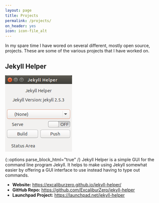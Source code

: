```yaml
---
layout: page
title: Projects
permalink: /projects/
on_header: yes
icon: icon-file_alt
---
```

In my spare time I have wored on several different, mostly open source, projects. These are some of the various projects that I have worked on.

## Jekyll Helper
<div class="about-photo-box">
    <img class="about-photo" src="/images/jekyll_helper_screenshot.png" alt="A screenshot of Jekyll Helper" />
</div>

{::options parse_block_html="true" /}
Jekyll Helper is a simple GUI for the command line program Jekyll. It helps to make using Jekyll somewhat easier by offering a GUI interface to use instead having to type out commands.

- **Website:** <https://excaliburzero.github.io/jekyll-helper/>
- **GitHub Repo:** <https://github.com/ExcaliburZero/jekyll-helper>
- **Launchpad Project:** <https://launchpad.net/jekyll-helper>
